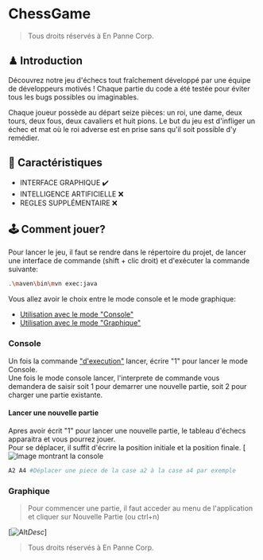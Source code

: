 # ChessGame
> Tous droits réservés à En Panne Corp.

## ♟ Introduction

Découvrez notre jeu d'échecs tout fraîchement développé par une équipe de développeurs motivés ! Chaque partie du code a été testée pour éviter tous les bugs possibles ou imaginables.

Chaque joueur possède au départ seize pièces: un roi, une dame, deux tours, deux fous, deux cavaliers et huit pions. Le but du jeu est d'infliger un échec et mat où le roi adverse est en prise sans qu'il soit possible d'y remédier.

## 🔨 Caractéristiques

- INTERFACE GRAPHIQUE ✔️
- INTELLIGENCE ARTIFICIELLE ❌
- REGLES SUPPLÉMENTAIRE ❌

## 🕹 Comment jouer?

Pour lancer le jeu, il faut se rendre dans le répertoire du projet, de lancer une interface de commande (shift + clic droit) et d'exécuter la commande suivante:
```bash
.\maven\bin\mvn exec:java
```
Vous allez avoir le choix entre le mode console et le mode graphique:

* [Utilisation avec le mode "Console"](#console)
* [Utilisation avec le mode "Graphique"](#graphique)


### Console

Un fois la commande ["d'execution"](#-comment-jouer) lancer, écrire "1" pour lancer le mode Console.  
Une fois le mode console lancer, l'interprete de commande vous demandera de saisir soit 1 pour demarrer une nouvelle partie, soit 2 pour charger une partie existante.  

#### Lancer une nouvelle partie
Apres avoir écrit "1" pour lancer une nouvelle partie, le tableau d'échecs apparaitra et vous pourrez jouer.  
Pour se déplacer, il suffit d'écrire la position initiale et la position finale.
[![Image montrant la console](https://nsa40.casimages.com/img/2020/05/26/200526073242652431.png "Image montrant la console")
```bash
A2 A4 #Déplacer une piece de la case a2 à la case a4 par exemple
```

### Graphique



> Pour commencer une partie, il faut acceder au menu de l'application et cliquer sur Nouvelle Partie (ou ctrl+n)

[![Alt](https://image.shutterstock.com/image-vector/abstract-textured-polygonal-background-vector-260nw-375261961.jpg "Title")*Desc*]


> Tous droits réservés à En Panne Corp.